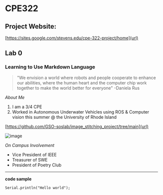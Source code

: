 # CPE322

## Project Website: 
[https://sites.google.com/stevens.edu/cpe-322-project/home](url)

## Lab 0
### Learning to Use Markdown Language

> "We envision a world where robots and people cooperate to enhance our abilities, where the human heart and the computer chip work together to make the world better for everyone" -Daniela Rus

_About Me_
1. I am a 3/4 CPE
2. Worked in Autonomous Underwater Vehicles using ROS & Computer vision this summer @ the University of Rhode Island

[https://github.com/GSO-soslab/image_stitching_project/tree/main](url)

![image](https://github.com/user-attachments/assets/32ce19f9-d749-4dab-b64f-defb1fb9b3c7)

_On Campus Involvement_
* Vice President of IEEE
* Treasurer of SWE
* President of Poetry Club

---

**code sample**

`Serial.println("Hello world");`

